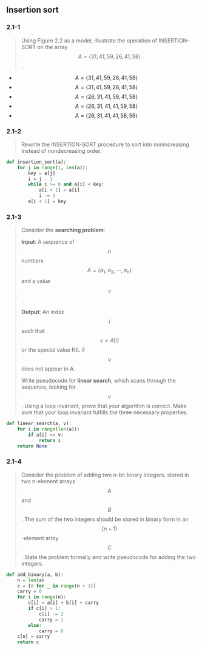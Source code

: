 ## Insertion sort

### 2.1-1

> Using Figure 2.2 as a model, illustrate the operation of INSERTION-SORT on the array $$A = \left \langle 31, 41, 59, 26, 41, 58 \right \rangle$$.

* $$A = \left \langle 31, 41, 59, 26, 41, 58 \right \rangle$$
* $$A = \left \langle 31, 41, 59, 26, 41, 58 \right \rangle$$
* $$A = \left \langle 26, 31, 41, 59, 41, 58 \right \rangle$$
* $$A = \left \langle 26, 31, 41, 41, 59, 58 \right \rangle$$
* $$A = \left \langle 26, 31, 41, 41, 58, 59 \right \rangle$$

### 2.1-2

> Rewrite the INSERTION-SORT procedure to sort into nonincreasing instead of nondecreasing order.

```python
def insertion_sort(a):
    for j in range(1, len(a)):
        key = a[j]
        i = j - 1
        while i >= 0 and a[i] < key:
            a[i + 1] = a[i]
            i -= 1
        a[i + 1] = key
```

### 2.1-3

> Consider the __searching problem__:
>
> __Input__: A sequence of $$n$$ numbers $$A = \left \langle a_1, a_2, \cdots, a_n\right \rangle$$ and a value $$v$$.
>
> __Output__: An index $$i$$ such that $$v=A[i]$$ or the special value NIL if $$v$$ does not appear in A.
>
> Write pseudocode for __linear search__, which scans through the sequence, looking for $$v$$. Using a loop invariant, prove that your algorithm is correct. Make sure that your loop invariant fulfills the three necessary properties.

```python
def linear_search(a, v):
    for i in range(len(a)):
        if a[i] == v:
            return i
    return None
```

### 2.1-4

> Consider the problem of adding two n-bit binary integers, stored in two n-element arrays $$A$$ and $$B$$. The sum of the two integers should be stored in binary form in an $$(n+1)$$-element array $$C$$. State the problem formally and write pseudocode for adding the two integers.

```python
def add_binary(a, b):
    n = len(a)
    c = [0 for _ in range(n + 1)]
    carry = 0
    for i in range(n):
        c[i] = a[i] + b[i] + carry
        if c[i] > 1:
            c[i] -= 2
            carry = 1
        else:
            carry = 0
    c[n] = carry
    return c
```

